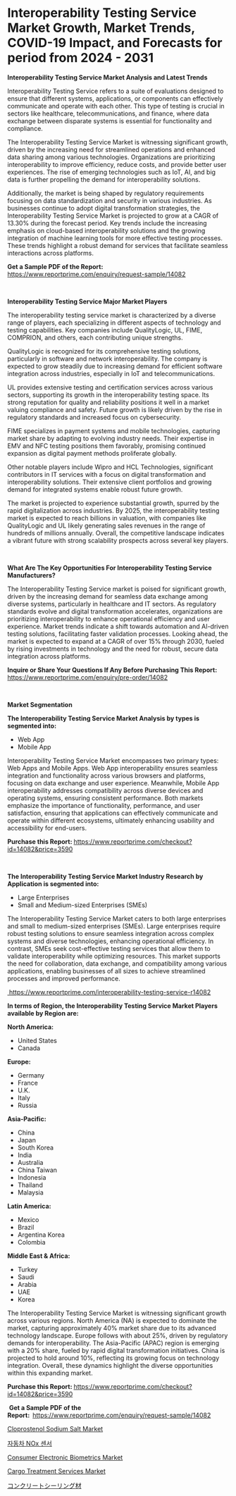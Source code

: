 <p><h1>Interoperability Testing Service Market Growth, Market Trends, COVID-19 Impact, and Forecasts for period from 2024 - 2031</h1></p><p><strong>Interoperability Testing Service Market Analysis and Latest Trends</strong></p>
<p><p>Interoperability Testing Service refers to a suite of evaluations designed to ensure that different systems, applications, or components can effectively communicate and operate with each other. This type of testing is crucial in sectors like healthcare, telecommunications, and finance, where data exchange between disparate systems is essential for functionality and compliance.</p><p>The Interoperability Testing Service Market is witnessing significant growth, driven by the increasing need for streamlined operations and enhanced data sharing among various technologies. Organizations are prioritizing interoperability to improve efficiency, reduce costs, and provide better user experiences. The rise of emerging technologies such as IoT, AI, and big data is further propelling the demand for interoperability solutions.</p><p>Additionally, the market is being shaped by regulatory requirements focusing on data standardization and security in various industries. As businesses continue to adopt digital transformation strategies, the Interoperability Testing Service Market is projected to grow at a CAGR of 13.30% during the forecast period. Key trends include the increasing emphasis on cloud-based interoperability solutions and the growing integration of machine learning tools for more effective testing processes. These trends highlight a robust demand for services that facilitate seamless interactions across platforms.</p></p>
<p><strong>Get a Sample PDF of the Report:&nbsp;</strong> <a href="https://www.reportprime.com/enquiry/request-sample/14082">https://www.reportprime.com/enquiry/request-sample/14082</a></p>
<p>&nbsp;</p>
<p><strong>Interoperability Testing Service Major Market Players</strong></p>
<p><p>The interoperability testing service market is characterized by a diverse range of players, each specializing in different aspects of technology and testing capabilities. Key companies include QualityLogic, UL, FIME, COMPRION, and others, each contributing unique strengths.</p><p>QualityLogic is recognized for its comprehensive testing solutions, particularly in software and network interoperability. The company is expected to grow steadily due to increasing demand for efficient software integration across industries, especially in IoT and telecommunications.</p><p>UL provides extensive testing and certification services across various sectors, supporting its growth in the interoperability testing space. Its strong reputation for quality and reliability positions it well in a market valuing compliance and safety. Future growth is likely driven by the rise in regulatory standards and increased focus on cybersecurity.</p><p>FIME specializes in payment systems and mobile technologies, capturing market share by adapting to evolving industry needs. Their expertise in EMV and NFC testing positions them favorably, promising continued expansion as digital payment methods proliferate globally.</p><p>Other notable players include Wipro and HCL Technologies, significant contributors in IT services with a focus on digital transformation and interoperability solutions. Their extensive client portfolios and growing demand for integrated systems enable robust future growth.</p><p>The market is projected to experience substantial growth, spurred by the rapid digitalization across industries. By 2025, the interoperability testing market is expected to reach billions in valuation, with companies like QualityLogic and UL likely generating sales revenues in the range of hundreds of millions annually. Overall, the competitive landscape indicates a vibrant future with strong scalability prospects across several key players.</p></p>
<p>&nbsp;</p>
<p><strong>What Are The Key Opportunities For Interoperability Testing Service Manufacturers?</strong></p>
<p><p>The Interoperability Testing Service market is poised for significant growth, driven by the increasing demand for seamless data exchange among diverse systems, particularly in healthcare and IT sectors. As regulatory standards evolve and digital transformation accelerates, organizations are prioritizing interoperability to enhance operational efficiency and user experience. Market trends indicate a shift towards automation and AI-driven testing solutions, facilitating faster validation processes. Looking ahead, the market is expected to expand at a CAGR of over 15% through 2030, fueled by rising investments in technology and the need for robust, secure data integration across platforms.</p></p>
<p><strong>Inquire or Share Your Questions If Any Before Purchasing This Report:</strong> <a href="https://www.reportprime.com/enquiry/pre-order/14082">https://www.reportprime.com/enquiry/pre-order/14082</a></p>
<p>&nbsp;</p>
<p><strong>Market Segmentation</strong></p>
<p><strong>The Interoperability Testing Service Market Analysis by types is segmented into:</strong></p>
<p><ul><li>Web App</li><li>Mobile App</li></ul></p>
<p><p>Interoperability Testing Service Market encompasses two primary types: Web Apps and Mobile Apps. Web App interoperability ensures seamless integration and functionality across various browsers and platforms, focusing on data exchange and user experience. Meanwhile, Mobile App interoperability addresses compatibility across diverse devices and operating systems, ensuring consistent performance. Both markets emphasize the importance of functionality, performance, and user satisfaction, ensuring that applications can effectively communicate and operate within different ecosystems, ultimately enhancing usability and accessibility for end-users.</p></p>
<p><strong>Purchase this Report:&nbsp;</strong><a href="https://www.reportprime.com/checkout?id=14082&price=3590">https://www.reportprime.com/checkout?id=14082&price=3590</a></p>
<p>&nbsp;</p>
<p><strong>The Interoperability Testing Service Market Industry Research by Application is segmented into:</strong></p>
<p><ul><li>Large Enterprises</li><li>Small and Medium-sized Enterprises (SMEs)</li></ul></p>
<p><p>The Interoperability Testing Service Market caters to both large enterprises and small to medium-sized enterprises (SMEs). Large enterprises require robust testing solutions to ensure seamless integration across complex systems and diverse technologies, enhancing operational efficiency. In contrast, SMEs seek cost-effective testing services that allow them to validate interoperability while optimizing resources. This market supports the need for collaboration, data exchange, and compatibility among various applications, enabling businesses of all sizes to achieve streamlined processes and improved performance.</p></p>
<p><a href="https://www.reportprime.com/interoperability-testing-service-r14082">&nbsp;https://www.reportprime.com/interoperability-testing-service-r14082</a></p>
<p><strong>In terms of Region, the Interoperability Testing Service Market Players available by Region are:</strong></p>
<p>
    <p> <strong> North America: </strong>
        <ul>
            <li>United States</li>
            <li>Canada</li>
        </ul>
        </p> 
    <p> <strong> Europe: </strong>
        <ul>
            <li>Germany</li>
            <li>France</li>
            <li>U.K.</li>
            <li>Italy</li>
            <li>Russia</li>
        </ul>
        </p> 
    <p> <strong> Asia-Pacific: </strong>
        <ul>
            <li>China</li>
            <li>Japan</li>
            <li>South Korea</li>
            <li>India</li>
            <li>Australia</li>
            <li>China Taiwan</li>
            <li>Indonesia</li>
            <li>Thailand</li>
            <li>Malaysia</li>
        </ul>
        </p> 
    <p> <strong> Latin America: </strong>
        <ul>
            <li>Mexico</li>
            <li>Brazil</li>
            <li>Argentina Korea</li>
            <li>Colombia</li>
        </ul>
        </p> 
    <p> <strong> Middle East & Africa: </strong>
        <ul>
            <li>Turkey</li>
            <li>Saudi</li>
            <li>Arabia</li>
            <li>UAE</li>
            <li>Korea</li>
        </ul>
    </p>
    </p>
<p><p>The Interoperability Testing Service Market is witnessing significant growth across various regions. North America (NA) is expected to dominate the market, capturing approximately 40% market share due to its advanced technology landscape. Europe follows with about 25%, driven by regulatory demands for interoperability. The Asia-Pacific (APAC) region is emerging with a 20% share, fueled by rapid digital transformation initiatives. China is projected to hold around 10%, reflecting its growing focus on technology integration. Overall, these dynamics highlight the diverse opportunities within this expanding market.</p></p>
<p><strong>Purchase this Report: </strong><a href="https://www.reportprime.com/checkout?id=14082&price=3590">https://www.reportprime.com/checkout?id=14082&price=3590</a></p>
<p>&nbsp;<strong>Get a Sample PDF of the Report:&nbsp;&nbsp;</strong><a href="https://www.reportprime.com/enquiry/request-sample/14082">https://www.reportprime.com/enquiry/request-sample/14082</a></p>
<p><strong></strong></p>
<p><p><a href="https://issuu.com/reportprime-2/docs/cloprostenol-sodium-salt-market-siz_6002a401efcfc3">Cloprostenol Sodium Salt Market</a></p><p><a href="https://medium.com/@eunicevaughan35/%EC%84%B8%EA%B3%84-automotive-nox-sensors-market-%EC%9D%80-2024%EC%97%90%EC%84%9C-2031%EB%A1%9C-%EC%97%B0%ED%8F%89%EA%B7%A0-%EC%A6%9D%EA%B0%80%EC%9C%A8%EC%9D%84-%EB%B3%B4%EC%9D%BC-%EA%B2%83%EC%9C%BC%EB%A1%9C-%EC%98%88%EC%83%81%EB%90%A9%EB%8B%88%EB%8B%A4-f7a8ce873bf0">자동차 NOx 센서</a></p><p><a href="https://medium.com/@cathymaggio15/consumer-electronic-biometrics-industry-forecast-market-shifts-and-strategic-imperatives-a84141aeb621">Consumer Electronic Biometrics Market</a></p><p><a href="https://github.com/NorbertYates/Market-Research-Report-List-7/blob/main/cargo-treatment-services-market.md">Cargo Treatment Services Market</a></p><p><a href="https://medium.com/@monserrateklfnsch/%E3%82%B0%E3%83%AD%E3%83%BC%E3%83%90%E3%83%AB%E3%82%B3%E3%83%B3%E3%82%AF%E3%83%AA%E3%83%BC%E3%83%88%E3%82%B7%E3%83%BC%E3%83%AA%E3%83%B3%E3%82%B0%E6%9D%90%E6%96%99%E5%B8%82%E5%A0%B4%E3%81%AE%E3%83%88%E3%83%AC%E3%83%B3%E3%83%89-2024%E5%B9%B4%E3%81%8B%E3%82%892031%E5%B9%B4%E3%81%BE%E3%81%A7%E3%81%AE%E6%88%90%E9%95%B7%E6%A9%9F%E4%BC%9A%E3%81%A8%E8%AA%B2%E9%A1%8C%E3%81%AB%E9%96%A2%E3%81%99%E3%82%8B%E6%B4%9E%E5%AF%9F-823208c5f6c1">コンクリートシーリング材</a></p></p>